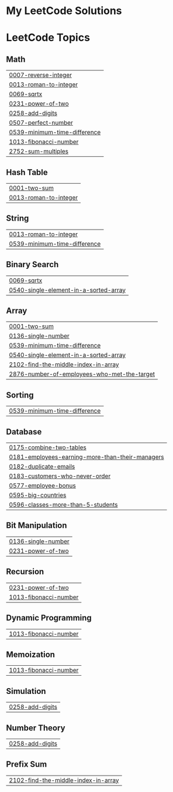# My LeetCode Solutions
<!---LeetCode Topics Start-->
# LeetCode Topics
## Math
|  |
| ------- |
| [0007-reverse-integer](https://github.com/ramprasathmk/LeetCode/tree/master/0007-reverse-integer) |
| [0013-roman-to-integer](https://github.com/ramprasathmk/LeetCode/tree/master/0013-roman-to-integer) |
| [0069-sqrtx](https://github.com/ramprasathmk/LeetCode/tree/master/0069-sqrtx) |
| [0231-power-of-two](https://github.com/ramprasathmk/LeetCode/tree/master/0231-power-of-two) |
| [0258-add-digits](https://github.com/ramprasathmk/LeetCode/tree/master/0258-add-digits) |
| [0507-perfect-number](https://github.com/ramprasathmk/LeetCode/tree/master/0507-perfect-number) |
| [0539-minimum-time-difference](https://github.com/ramprasathmk/LeetCode/tree/master/0539-minimum-time-difference) |
| [1013-fibonacci-number](https://github.com/ramprasathmk/LeetCode/tree/master/1013-fibonacci-number) |
| [2752-sum-multiples](https://github.com/ramprasathmk/LeetCode/tree/master/2752-sum-multiples) |
## Hash Table
|  |
| ------- |
| [0001-two-sum](https://github.com/ramprasathmk/LeetCode/tree/master/0001-two-sum) |
| [0013-roman-to-integer](https://github.com/ramprasathmk/LeetCode/tree/master/0013-roman-to-integer) |
## String
|  |
| ------- |
| [0013-roman-to-integer](https://github.com/ramprasathmk/LeetCode/tree/master/0013-roman-to-integer) |
| [0539-minimum-time-difference](https://github.com/ramprasathmk/LeetCode/tree/master/0539-minimum-time-difference) |
## Binary Search
|  |
| ------- |
| [0069-sqrtx](https://github.com/ramprasathmk/LeetCode/tree/master/0069-sqrtx) |
| [0540-single-element-in-a-sorted-array](https://github.com/ramprasathmk/LeetCode/tree/master/0540-single-element-in-a-sorted-array) |
## Array
|  |
| ------- |
| [0001-two-sum](https://github.com/ramprasathmk/LeetCode/tree/master/0001-two-sum) |
| [0136-single-number](https://github.com/ramprasathmk/LeetCode/tree/master/0136-single-number) |
| [0539-minimum-time-difference](https://github.com/ramprasathmk/LeetCode/tree/master/0539-minimum-time-difference) |
| [0540-single-element-in-a-sorted-array](https://github.com/ramprasathmk/LeetCode/tree/master/0540-single-element-in-a-sorted-array) |
| [2102-find-the-middle-index-in-array](https://github.com/ramprasathmk/LeetCode/tree/master/2102-find-the-middle-index-in-array) |
| [2876-number-of-employees-who-met-the-target](https://github.com/ramprasathmk/LeetCode/tree/master/2876-number-of-employees-who-met-the-target) |
## Sorting
|  |
| ------- |
| [0539-minimum-time-difference](https://github.com/ramprasathmk/LeetCode/tree/master/0539-minimum-time-difference) |
## Database
|  |
| ------- |
| [0175-combine-two-tables](https://github.com/ramprasathmk/LeetCode/tree/master/0175-combine-two-tables) |
| [0181-employees-earning-more-than-their-managers](https://github.com/ramprasathmk/LeetCode/tree/master/0181-employees-earning-more-than-their-managers) |
| [0182-duplicate-emails](https://github.com/ramprasathmk/LeetCode/tree/master/0182-duplicate-emails) |
| [0183-customers-who-never-order](https://github.com/ramprasathmk/LeetCode/tree/master/0183-customers-who-never-order) |
| [0577-employee-bonus](https://github.com/ramprasathmk/LeetCode/tree/master/0577-employee-bonus) |
| [0595-big-countries](https://github.com/ramprasathmk/LeetCode/tree/master/0595-big-countries) |
| [0596-classes-more-than-5-students](https://github.com/ramprasathmk/LeetCode/tree/master/0596-classes-more-than-5-students) |
## Bit Manipulation
|  |
| ------- |
| [0136-single-number](https://github.com/ramprasathmk/LeetCode/tree/master/0136-single-number) |
| [0231-power-of-two](https://github.com/ramprasathmk/LeetCode/tree/master/0231-power-of-two) |
## Recursion
|  |
| ------- |
| [0231-power-of-two](https://github.com/ramprasathmk/LeetCode/tree/master/0231-power-of-two) |
| [1013-fibonacci-number](https://github.com/ramprasathmk/LeetCode/tree/master/1013-fibonacci-number) |
## Dynamic Programming
|  |
| ------- |
| [1013-fibonacci-number](https://github.com/ramprasathmk/LeetCode/tree/master/1013-fibonacci-number) |
## Memoization
|  |
| ------- |
| [1013-fibonacci-number](https://github.com/ramprasathmk/LeetCode/tree/master/1013-fibonacci-number) |
## Simulation
|  |
| ------- |
| [0258-add-digits](https://github.com/ramprasathmk/LeetCode/tree/master/0258-add-digits) |
## Number Theory
|  |
| ------- |
| [0258-add-digits](https://github.com/ramprasathmk/LeetCode/tree/master/0258-add-digits) |
## Prefix Sum
|  |
| ------- |
| [2102-find-the-middle-index-in-array](https://github.com/ramprasathmk/LeetCode/tree/master/2102-find-the-middle-index-in-array) |
<!---LeetCode Topics End-->
